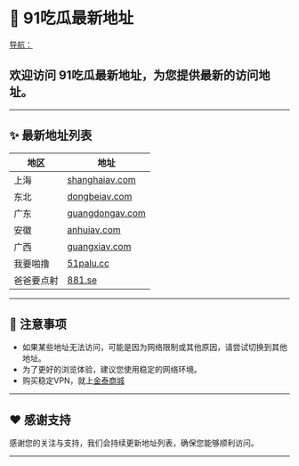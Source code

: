# 🍉 91吃瓜最新地址
[导航：](https://xmrig0.github.io/51palu-)
## 欢迎访问 **91吃瓜最新地址**，为您提供最新的访问地址。

---

## ✨ 最新地址列表

| 地区       | 地址                  |
|------------|-----------------------|
| 上海       | [shanghaiav.com](https://shanghaiav.com) |
| 东北       | [dongbeiav.com](https://dongbeiav.com) |
| 广东       | [guangdongav.com](https://guangdongav.com) |
| 安徽       | [anhuiav.com](https://anhuiav.com) |
| 广西       | [guangxiav.com](https://guangxiav.com) |
| 我要啪撸       | [51palu.cc](https://51palu.cc) |
| 爸爸要点射       | [881.se](https://881.se) |

---

## 📢 注意事项

- 如果某些地址无法访问，可能是因为网络限制或其他原因，请尝试切换到其他地址。
- 为了更好的浏览体验，建议您使用稳定的网络环境。
- 购买稳定VPN，就上[金泰商城](https://faka.acfun1.com) 

---

## ❤️ 感谢支持

感谢您的关注与支持，我们会持续更新地址列表，确保您能够顺利访问。

---
